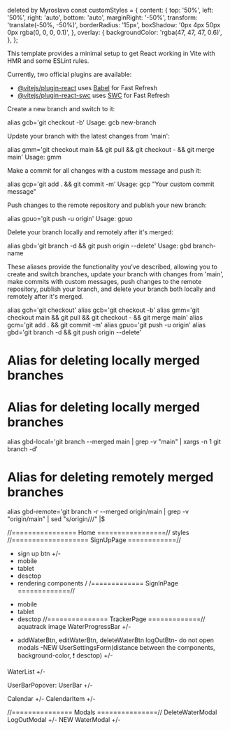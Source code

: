 deleted by Myroslava const customStyles = { content: { top: '50%', left: '50%',
right: 'auto', bottom: 'auto', marginRight: '-50%', transform: 'translate(-50%,
-50%)', borderRadius: '15px', boxShadow: '0px 4px 50px 0px rgba(0, 0, 0, 0.1)',
}, overlay: { backgroundColor: 'rgba(47, 47, 47, 0.6)', }, };

This template provides a minimal setup to get React working in Vite with HMR and
some ESLint rules.

Currently, two official plugins are available:

- [@vitejs/plugin-react](https://github.com/vitejs/vite-plugin-react/blob/main/packages/plugin-react/README.md)
  uses [Babel](https://babeljs.io/) for Fast Refresh
- [@vitejs/plugin-react-swc](https://github.com/vitejs/vite-plugin-react-swc)
  uses [SWC](https://swc.rs/) for Fast Refresh

Create a new branch and switch to it:

alias gcb='git checkout -b' Usage: gcb new-branch

Update your branch with the latest changes from 'main':

alias gmm='git checkout main && git pull && git checkout - && git merge main'
Usage: gmm

Make a commit for all changes with a custom message and push it:

alias gcp='git add . && git commit -m' Usage: gcp "Your custom commit message"

Push changes to the remote repository and publish your new branch:

alias gpuo='git push -u origin' Usage: gpuo

Delete your branch locally and remotely after it's merged:

alias gbd='git branch -d && git push origin --delete' Usage: gbd branch-name

These aliases provide the functionality you've described, allowing you to create
and switch branches, update your branch with changes from 'main', make commits
with custom messages, push changes to the remote repository, publish your
branch, and delete your branch both locally and remotely after it's merged.

alias gch='git checkout' alias gcb='git checkout -b' alias gmm='git checkout
main && git pull && git checkout - && git merge main' alias gcm='git add . &&
git commit -m' alias gpuo='git push -u origin' alias gbd='git branch -d && git
push origin --delete'

# Alias for deleting locally merged branches

# Alias for deleting locally merged branches

alias gbd-local='git branch --merged main | grep -v "main" | xargs -n 1 git
branch -d'

# Alias for deleting remotely merged branches

alias gbd-remote='git branch -r --merged origin/main | grep -v "origin/main" |
sed "s/origin\///" |$

//================ Home =================// styles //===================
SignUpPage ============//

- sign up btn +/-
- mobile
- tablet
- desctop
- rendering components / /============= SignInPage =============//

* mobile
* tablet
* desctop //=============== TrackerPage =============// aquatrack image
  WaterProgressBar +/-

- addWaterBtn, editWaterBtn, deleteWaterBtn logOutBtn- do not open modals -NEW
  UserSettingsForm(distance between the components, background-color, ❗
  desctop) +/-

WaterList +/-

UserBarPopover: UserBar +/-

Calendar +/- CalendarItem +/-

//=============== Modals ===============// DeleteWaterModal LogOutModal +/- NEW
WaterModal +/-
